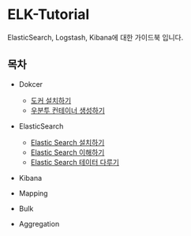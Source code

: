 # ELK-Tutorial
ElasticSearch, Logstash, Kibana에 대한 가이드북 입니다.

## 목차
- Dokcer
  - [도커 설치하기](https://github.com/wkddnjset/ELK-Tutorial/blob/master/Docker/도커_설치하기.md)
  - [우분투 컨테이너 생성하기](https://github.com/wkddnjset/ELK-Tutorial/blob/master/Docker/우분투_컨테이너_생성하기.md)

- ElasticSearch
	- [Elastic Search 설치하기](https://github.com/wkddnjset/ELK-Tutorial/blob/master/ElasticSearch/01_엘라스틱_설치하기.md)
	- [Elastic Search 이해하기](https://github.com/wkddnjset/ELK-Tutorial/blob/master/ElasticSearch/02_엘라스틱_이해하기.md)
	- [Elastic Search 테이터 다루기](https://github.com/wkddnjset/ELK-Tutorial/blob/master/ElasticSearch/03_엘라스틱_데이터다루기.md)

- Kibana
- Mapping
- Bulk
- Aggregation
